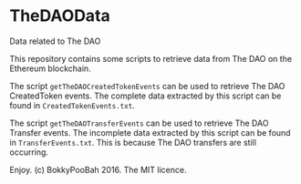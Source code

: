 # TheDAOData
Data related to The DAO

This repository contains some scripts to retrieve data from The DAO on the Ethereum blockchain.

The script `getTheDAOCreatedTokenEvents` can be used to retrieve The DAO CreatedToken events. The complete data extracted by this script can be found in `CreatedTokenEvents.txt`.

The script `getTheDAOTransferEvents` can be used to retrieve The DAO Transfer events. The incomplete data extracted by this script can be found in `TransferEvents.txt`. This is because The DAO transfers are still occurring.


Enjoy. (c) BokkyPooBah 2016. The MIT licence.
